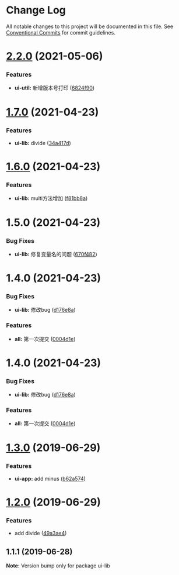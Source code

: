# Change Log

All notable changes to this project will be documented in this file.
See [Conventional Commits](https://conventionalcommits.org) for commit guidelines.

# [2.2.0](https://github.com/303182519/test_monorepo/compare/v2.0.3...v2.2.0) (2021-05-06)


### Features

* **ui-util:** 新增版本号打印 ([6824f90](https://github.com/303182519/test_monorepo/commit/6824f90))






# [1.7.0](https://github.com/303182519/test_monorepo/compare/ui-lib@1.6.0...ui-lib@1.7.0) (2021-04-23)


### Features

* **ui-lib:** divide ([34a417d](https://github.com/303182519/test_monorepo/commit/34a417d))





# [1.6.0](https://github.com/303182519/test_monorepo/compare/ui-lib@1.5.0...ui-lib@1.6.0) (2021-04-23)


### Features

* **ui-lib:** multi方法增加 ([f81bb8a](https://github.com/303182519/test_monorepo/commit/f81bb8a))





# 1.5.0 (2021-04-23)


### Bug Fixes

* **ui-lib:** 修复变量名的问题 ([670f482](https://github.com/303182519/test_monorepo/commit/670f482))



# 1.4.0 (2021-04-23)


### Bug Fixes

* **ui-lib:** 修改bug ([d176e8a](https://github.com/303182519/test_monorepo/commit/d176e8a))


### Features

* **all:** 第一次提交 ([0004d1e](https://github.com/303182519/test_monorepo/commit/0004d1e))





# 1.4.0 (2021-04-23)


### Bug Fixes

* **ui-lib:** 修改bug ([d176e8a](https://github.com/303182519/test_monorepo/commit/d176e8a))


### Features

* **all:** 第一次提交 ([0004d1e](https://github.com/303182519/test_monorepo/commit/0004d1e))





# [1.3.0](https://github.com/hardfist/monorepo-starter/compare/ui-lib@1.2.0...ui-lib@1.3.0) (2019-06-29)


### Features

* **ui-app:** add minus ([b62a574](https://github.com/hardfist/monorepo-starter/commit/b62a574))





# [1.2.0](https://github.com/hardfist/monorepo-starter/compare/ui-lib@1.1.1...ui-lib@1.2.0) (2019-06-29)


### Features

* add divide ([49a3ae4](https://github.com/hardfist/monorepo-starter/commit/49a3ae4))





## 1.1.1 (2019-06-28)

**Note:** Version bump only for package ui-lib
